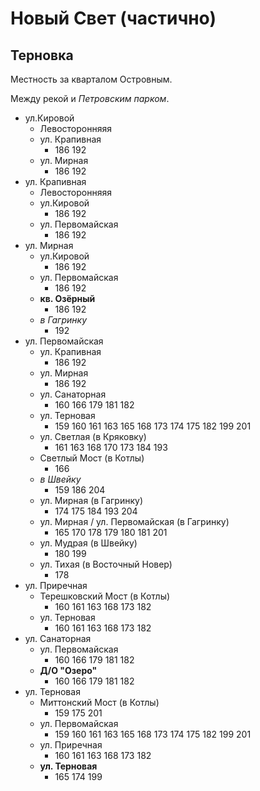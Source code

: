 # Новый Свет (частично)

## Терновка

Местность за кварталом Островным.

Между рекой и *Петровским парком*.

* ул.Кировой
  * Левосторонняяя
  * ул. Крапивная
    * 186 192
  * ул. Мирная
    * 186 192
* ул. Крапивная
  * Левосторонняяя
  * ул.Кировой
    * 186 192
  * ул. Первомайская
    * 186 192
* ул. Мирная
  * ул.Кировой
    * 186 192
  * ул. Первомайская
    * 186 192
  * **кв. Озёрный**
    * 186 192
  * *в Гагринку*
    * 192
* ул. Первомайская
  * ул. Крапивная
    * 186 192
  * ул. Мирная
    * 186 192
  * ул. Санаторная
    * 160 166 179 181 182
  * ул. Терновая
    * 159 160 161 163 165 168 173 174 175 182 199 201
  * ул. Светлая (в Кряковку)
    * 161 163 168 170 173 184 193
  * Светлый Мост (в Котлы)
    * 166
  * *в Швейку*
    * 159 186 204
  * ул. Мирная (в Гагринку)
    * 174 175 184 193 204
  * ул. Мирная / ул. Первомайская (в Гагринку)
    * 165 170 178 179 180 181 201
  * ул. Мудрая (в Швейку)
    * 180 199
  * ул. Тихая (в Восточный Новер)
    * 178
* ул. Приречная
  * Терешковский Мост (в Котлы)
    * 160 161 163 168 173 182
  * ул. Терновая
    * 160 161 163 168 173 182
* ул. Санаторная
  * ул. Первомайская
    * 160 166 179 181 182
  * **Д/О "Озеро"**
    * 160 166 179 181 182
* ул. Терновая
  * Миттонский Мост (в Котлы)
    * 159 175 201
  * ул. Первомайская
    * 159 160 161 163 165 168 173 174 175 182 199 201
  * ул. Приречная
    * 160 161 163 168 173 182
  * **ул. Терновая**
    * 165 174 199
